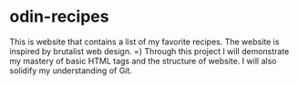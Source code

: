 # odin-recipes
This is website that contains a list of my favorite recipes. The website is inspired by brutalist web design. =)
Through this project I will demonstrate my mastery of basic HTML tags and the structure of website. I will also
solidify my understanding of Git.
